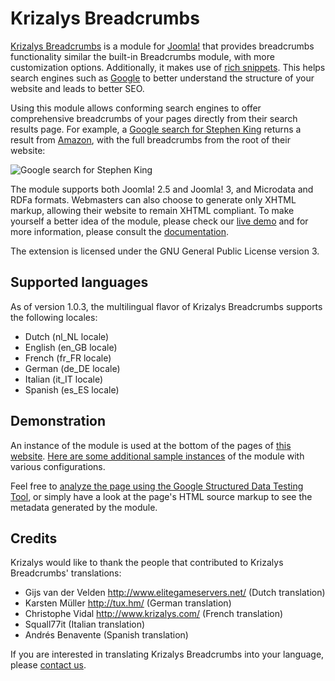 Krizalys Breadcrumbs
====================

[Krizalys Breadcrumbs](http://www.krizalys.com/extension/krizalys-breadcrumbs) is a module for [Joomla!](http://www.joomla.org/) that provides breadcrumbs functionality similar the built-in Breadcrumbs module, with more customization options. Additionally, it makes use of [rich snippets](http://support.google.com/webmasters/bin/answer.py?hl=en&answer=99170). This helps search engines such as [Google](http://www.google.com/) to better understand the structure of your website and leads to better SEO.

Using this module allows conforming search engines to offer comprehensive breadcrumbs of your pages directly from their search results page. For example, a [Google search for Stephen King](http://www.google.com/search?q=Stephen+King) returns a result from [Amazon](http://www.amazon.com/), with the full breadcrumbs from the root of their website:

![Google search for Stephen King](http://demo.krizalys.com/joomla/images/rich-breadcrumbs.png)

The module supports both Joomla! 2.5 and Joomla! 3, and Microdata and RDFa formats. Webmasters can also choose to generate only XHTML markup, allowing their website to remain XHTML compliant. To make yourself a better idea of the module, please check our [live demo](http://demo.krizalys.com/joomla/demos/krizalys-breadcrumbs#demo_breadcrumbs) and for more information, please consult the [documentation](http://www.krizalys.com/book/krizalys-breadcrumbs-documentation).

The extension is licensed under the GNU General Public License version 3.

Supported languages
-------------------

As of version 1.0.3, the multilingual flavor of Krizalys Breadcrumbs supports the following locales:

* Dutch (nl_NL locale)
* English (en_GB locale)
* French (fr_FR locale)
* German (de_DE locale)
* Italian (it_IT locale)
* Spanish (es_ES locale)

Demonstration
-------------

An instance of the module is used at the bottom of the pages of [this website](http://demo.krizalys.com/joomla/demos/krizalys-breadcrumbs). [Here are some additional sample instances](http://demo.krizalys.com/joomla/demos/krizalys-breadcrumbs#demo_breadcrumbs) of the module with various configurations.

Feel free to [analyze the page using the Google Structured Data Testing Tool](http://www.google.com/webmasters/tools/richsnippets?q=http%3A%2F%2Fdemo.krizalys.com%2Fjoomla%2Fdemos%2Fkrizalys-breadcrumbs), or simply have a look at the page's HTML source markup to see the metadata generated by the module.

Credits
-------

Krizalys would like to thank the people that contributed to Krizalys Breadcrumbs' translations:

* Gijs van der Velden <http://www.elitegameservers.net/> (Dutch translation)
* Karsten Müller <http://tux.hm/> (German translation)
* Christophe Vidal <http://www.krizalys.com/> (French translation)
* Squall77it (Italian translation)
* Andrés Benavente (Spanish translation)

If you are interested in translating Krizalys Breadcrumbs into your language, please [contact us](http://www.krizalys.com/contact).
